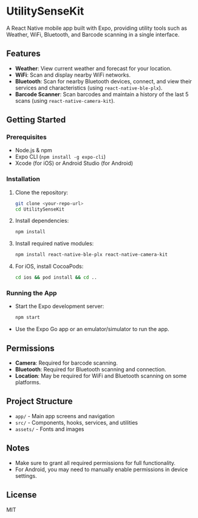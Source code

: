 # UtilitySenseKit

A React Native mobile app built with Expo, providing utility tools such as Weather, WiFi, Bluetooth, and Barcode scanning in a single interface.

## Features

- **Weather**: View current weather and forecast for your location.
- **WiFi**: Scan and display nearby WiFi networks.
- **Bluetooth**: Scan for nearby Bluetooth devices, connect, and view their services and characteristics (using `react-native-ble-plx`).
- **Barcode Scanner**: Scan barcodes and maintain a history of the last 5 scans (using `react-native-camera-kit`).

## Getting Started

### Prerequisites
- Node.js & npm
- Expo CLI (`npm install -g expo-cli`)
- Xcode (for iOS) or Android Studio (for Android)

### Installation
1. Clone the repository:
   ```sh
   git clone <your-repo-url>
   cd UtilitySenseKit
   ```
2. Install dependencies:
   ```sh
   npm install
   ```
3. Install required native modules:
   ```sh
   npm install react-native-ble-plx react-native-camera-kit
   ```
4. For iOS, install CocoaPods:
   ```sh
   cd ios && pod install && cd ..
   ```

### Running the App
- Start the Expo development server:
  ```sh
  npm start
  ```
- Use the Expo Go app or an emulator/simulator to run the app.

## Permissions
- **Camera**: Required for barcode scanning.
- **Bluetooth**: Required for Bluetooth scanning and connection.
- **Location**: May be required for WiFi and Bluetooth scanning on some platforms.

## Project Structure
- `app/` - Main app screens and navigation
- `src/` - Components, hooks, services, and utilities
- `assets/` - Fonts and images

## Notes
- Make sure to grant all required permissions for full functionality.
- For Android, you may need to manually enable permissions in device settings.

## License
MIT
